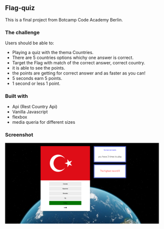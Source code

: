 ## Flag-quiz

This is a final project from Botcamp Code Academy Berlin.

### The challenge

Users should be able to:

- Playing a quiz with the thema Countries.
- There are 5 countries options whichy one answer is correct.
- Target the Flag with match of the correct answer, correct country.
- it is able to see the points.
- the points are getting for correct answer and as faster as you can! 
- 5 seconds earn 5 points. 
- 1 second or less 1 point.

### Built with
- Api (Rest Country Api)
- Vanilla Javascript
- flexbox
- media queria for different sizes

### Screenshot

 ![](./screenshot.jpg)
